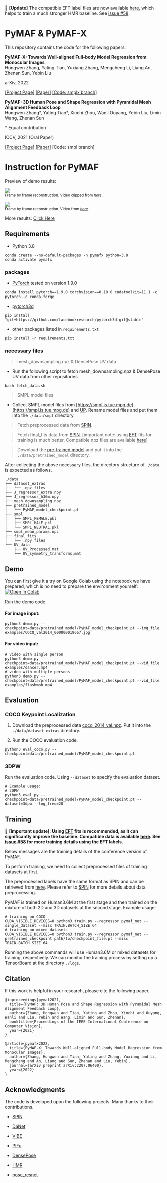 🚩 **[Update]** The compatible EFT label files are now available [here](https://cloud.tsinghua.edu.cn/d/635c717375664cd6b3f5), which helps to train a much stronger HMR baseline. See [issue #58](https://github.com/HongwenZhang/PyMAF/issues/58).

# PyMAF & PyMAF-X
This repository contains the code for the following papers:

**PyMAF-X: Towards Well-aligned Full-body Model Regression from Monocular Images**  
Hongwen Zhang, Yating Tian, Yuxiang Zhang, Mengcheng Li, Liang An, Zhenan Sun, Yebin Liu 

arXiv, 2022

[[Project Page]](https://www.liuyebin.com/pymaf-x) [[Paper]](https://arxiv.org/pdf/2207.06400.pdf) [[Code: smplx branch]](https://github.com/HongwenZhang/PyMAF/tree/smplx)

**PyMAF: 3D Human Pose and Shape Regression with Pyramidal Mesh Alignment Feedback Loop**  
Hongwen Zhang*, Yating Tian*, Xinchi Zhou, Wanli Ouyang, Yebin Liu, Limin Wang, Zhenan Sun 

\* Equal contribution

ICCV, 2021 (Oral Paper)

[[Project Page]](https://hongwenzhang.github.io/pymaf) [[Paper]](https://arxiv.org/pdf/2103.16507.pdf) [Code: smpl branch]

# Instruction for PyMAF

<!-- [![PyMAF](https://hongwenzhang.github.io/images/pymaf.jpg "PyMAF")](https://hongwenzhang.github.io/pymaf) -->

Preview of demo results:

<p align="left">
    <img src="https://hongwenzhang.github.io/pymaf/files/flashmob.gif">
    <br>
    <sup>Frame by frame reconstruction. Video clipped from <a href="https://www.youtube.com/watch?v=2DiQUX11YaY" target="_blank"><i>here</i></a>.</sup>
</p>
<p align="left">
    <img src="https://user-images.githubusercontent.com/12066626/194307352-7fe821fd-456a-4f06-b6c4-547531fdfd60.gif">
    <br>
    <sup>Frame by frame reconstruction. Video from <a href="https://twitter.com/jun40vn/status/1549318132967374850" target="_blank"><i>here</i></a>.</sup>
</p>

More results: [Click Here](https://hongwenzhang.github.io/pymaf)

## Requirements

- Python 3.8
```
conda create --no-default-packages -n pymafx python=3.8
conda activate pymafx
```

### packages

- [PyTorch](https://www.pytorch.org) tested on version 1.9.0
```
conda install pytorch==1.9.0 torchvision==0.10.0 cudatoolkit=11.1 -c pytorch -c conda-forge
```

- [pytorch3d](https://github.com/facebookresearch/pytorch3d/blob/main/INSTALL.md)
```
pip install "git+https://github.com/facebookresearch/pytorch3d.git@stable"
```

- other packages listed in `requirements.txt`
```
pip install -r requirements.txt
```

### necessary files

> mesh_downsampling.npz & DensePose UV data

- Run the following script to fetch mesh_downsampling.npz & DensePose UV data from other repositories.

```
bash fetch_data.sh
```
> SMPL model files

- Collect SMPL model files from [https://smpl.is.tue.mpg.de](https://smpl.is.tue.mpg.de) and [UP](https://github.com/classner/up/blob/master/models/3D/basicModel_neutral_lbs_10_207_0_v1.0.0.pkl). Rename model files and put them into the `./data/smpl` directory.

> Fetch preprocessed data from [SPIN](https://github.com/nkolot/SPIN#fetch-data).

> Fetch final_fits data from [SPIN](https://github.com/nkolot/SPIN#final-fits). [important note: using [EFT](https://github.com/facebookresearch/eft) fits for training is much better. Compatible npz files are available [here](https://cloud.tsinghua.edu.cn/d/635c717375664cd6b3f5)]

> Download the [pre-trained model](https://drive.google.com/drive/folders/1R4_Vi4TpCQ26-6_b2PhjTBg-nBxZKjz6?usp=sharing) and put it into the `./data/pretrained_model` directory.

After collecting the above necessary files, the directory structure of `./data` is expected as follows.  
```
./data
├── dataset_extras
│   └── .npz files
├── J_regressor_extra.npy
├── J_regressor_h36m.npy
├── mesh_downsampling.npz
├── pretrained_model
│   └── PyMAF_model_checkpoint.pt
├── smpl
│   ├── SMPL_FEMALE.pkl
│   ├── SMPL_MALE.pkl
│   └── SMPL_NEUTRAL.pkl
├── smpl_mean_params.npz
├── final_fits
│   └── .npy files
└── UV_data
    ├── UV_Processed.mat
    └── UV_symmetry_transforms.mat
```

## Demo
You can first give it a try on Google Colab using the notebook we have prepared, which is no need to prepare the environment yourself: [![Open In Colab](https://colab.research.google.com/assets/colab-badge.svg)](https://colab.research.google.com/drive/11RXLsH9BdoSCwY6G-IX7KgqDxVoImu6K?usp=sharing)

Run the demo code.

#### For image input:

```
python3 demo.py --checkpoint=data/pretrained_model/PyMAF_model_checkpoint.pt --img_file examples/COCO_val2014_000000019667.jpg
```
#### For video input:
```
# video with single person
python3 demo.py --checkpoint=data/pretrained_model/PyMAF_model_checkpoint.pt --vid_file examples/dancer.mp4
# video with multiple persons
python3 demo.py --checkpoint=data/pretrained_model/PyMAF_model_checkpoint.pt --vid_file examples/flashmob.mp4
```


## Evaluation

### COCO Keypoint Localization

1. Download the preprocessed data [coco_2014_val.npz](https://drive.google.com/drive/folders/1R4_Vi4TpCQ26-6_b2PhjTBg-nBxZKjz6?usp=sharing). Put it into the `./data/dataset_extras` directory. 

2. Run the COCO evaluation code.
```
python3 eval_coco.py --checkpoint=data/pretrained_model/PyMAF_model_checkpoint.pt
```

### 3DPW

Run the evaluation code. Using `--dataset` to specify the evaluation dataset.
```
# Example usage:
# 3DPW
python3 eval.py --checkpoint=data/pretrained_model/PyMAF_model_checkpoint.pt --dataset=3dpw --log_freq=20
```

## Training

🚀 **[Important update]: Using [EFT](https://github.com/facebookresearch/eft) fits is recommended, as it can significantly improve the baseline. Compatible data is available [here](https://cloud.tsinghua.edu.cn/d/635c717375664cd6b3f5). See [issue #58](https://github.com/HongwenZhang/PyMAF/issues/58) for more training details using the EFT labels.**

Below messages are the training details of the conference version of PyMAF.

To perform training, we need to collect preprocessed files of training datasets at first.

The preprocessed labels have the same format as SPIN and can be retrieved from [here](https://github.com/nkolot/SPIN#fetch-data). Please refer to [SPIN](https://github.com/nkolot/SPIN) for more details about data preprocessing.

PyMAF is trained on Human3.6M at the first stage and then trained on the mixture of both 2D and 3D datasets at the second stage. Example usage:
```
# training on COCO
CUDA_VISIBLE_DEVICES=0 python3 train.py --regressor pymaf_net --single_dataset --misc TRAIN.BATCH_SIZE 64
# training on mixed datasets
CUDA_VISIBLE_DEVICES=0 python3 train.py --regressor pymaf_net --pretrained_checkpoint path/to/checkpoint_file.pt --misc TRAIN.BATCH_SIZE 64
```
Running the above commands will use Human3.6M or mixed datasets for training, respectively. We can monitor the training process by setting up a TensorBoard at the directory `./logs`.

## Citation
If this work is helpful in your research, please cite the following paper.
```
@inproceedings{pymaf2021,
  title={PyMAF: 3D Human Pose and Shape Regression with Pyramidal Mesh Alignment Feedback Loop},
  author={Zhang, Hongwen and Tian, Yating and Zhou, Xinchi and Ouyang, Wanli and Liu, Yebin and Wang, Limin and Sun, Zhenan},
  booktitle={Proceedings of the IEEE International Conference on Computer Vision},
  year={2021}
}

@article{pymafx2022,
  title={PyMAF-X: Towards Well-aligned Full-body Model Regression from Monocular Images},
  author={Zhang, Hongwen and Tian, Yating and Zhang, Yuxiang and Li, Mengcheng and An, Liang and Sun, Zhenan and Liu, Yebin},
  journal={arXiv preprint arXiv:2207.06400},
  year={2022}
}
```

## Acknowledgments

The code is developed upon the following projects. Many thanks to their contributions.

- [SPIN](https://github.com/nkolot/SPIN)

- [DaNet](https://github.com/HongwenZhang/DaNet-3DHumanReconstruction)

- [VIBE](https://github.com/mkocabas/VIBE)

- [PIFu](https://github.com/shunsukesaito/PIFu)

- [DensePose](https://github.com/facebookresearch/DensePose)

- [HMR](https://github.com/akanazawa/hmr)

- [pose_resnet](https://github.com/Microsoft/human-pose-estimation.pytorch)
